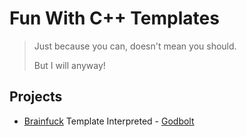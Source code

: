 # Fun With C++ Templates
> Just because you can, doesn't mean you should.
> 
> But I will anyway!

## Projects
* [Brainfuck](https://en.wikipedia.org/wiki/Brainfuck) Template Interpreted - [Godbolt](https://godbolt.org/z/xbxEeMjvc)
